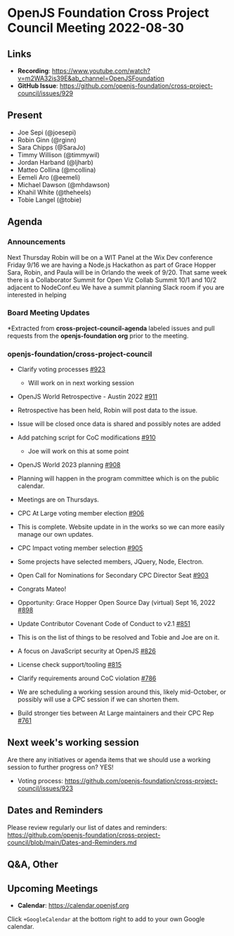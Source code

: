 # OpenJS Foundation Cross Project Council Meeting 2022-08-30

## Links

* **Recording**: https://www.youtube.com/watch?v=m2WA32is39E&ab_channel=OpenJSFoundation
* **GitHub Issue**: https://github.com/openjs-foundation/cross-project-council/issues/929

## Present

* Joe Sepi (@joesepi)
* Robin Ginn (@rginn)
* Sara Chipps (@SaraJo)
* Timmy Willison (@timmywil)
* Jordan Harband (@ljharb)
* Matteo Collina (@mcollina)
* Eemeli Aro (@eemeli)
* Michael Dawson (@mhdawson)
* Khahil White (@theheels)
* Tobie Langel (@tobie)

## Agenda

### Announcements
Next Thursday Robin will be on a WIT Panel at the Wix Dev conference
Friday 9/16 we are having a Node.js Hackathon as part of Grace Hopper
Sara, Robin, and Paula will be in Orlando the week of 9/20. 
That same week there is a Collaborator Summit for Open Viz
Collab Summit 10/1 and 10/2 adjacent to NodeConf.eu
We have a summit planning Slack room if you are interested in helping

### Board Meeting Updates

*Extracted from **cross-project-council-agenda** labeled issues and pull requests from the **openjs-foundation org** prior to the meeting.

### openjs-foundation/cross-project-council

* Clarify voting processes [#923](https://github.com/openjs-foundation/cross-project-council/issues/923)
  * Will work on in next working session

* OpenJS World Retrospective - Austin 2022 
[#911](https://github.com/openjs-foundation/cross-project-council/issues/911)
* Retrospective has been held, Robin will post data to the issue. 
* Issue will be closed once data is shared and possibly notes are added

* Add patching script for CoC modifications [#910](https://github.com/openjs-foundation/cross-project-council/issues/910)
  * Joe will work on this at some point

* OpenJS World 2023 planning [#908](https://github.com/openjs-foundation/cross-project-council/issues/908)
* Planning will happen in the program committee which is on the public calendar. 
* Meetings are on Thursdays. 

* CPC At Large voting member election [#906](https://github.com/openjs-foundation/cross-project-council/issues/906)
* This is complete. Website update in in the works so we can more easily manage our own updates. 

* CPC Impact voting member selection [#905](https://github.com/openjs-foundation/cross-project-council/issues/905)
* Some projects have selected members, JQuery, Node, Electron. 

* Open Call for Nominations for Secondary CPC Director Seat [#903](https://github.com/openjs-foundation/cross-project-council/issues/903)
* Congrats Mateo! 

* Opportunity: Grace Hopper Open Source Day (virtual) Sept 16, 2022 [#898](https://github.com/openjs-foundation/cross-project-council/issues/898)

* Update Contributor Covenant Code of Conduct to v2.1 [#851](https://github.com/openjs-foundation/cross-project-council/pull/851)
* This is on the list of things to be resolved and Tobie and Joe are on it. 

* A focus on JavaScript security at OpenJS [#826](https://github.com/openjs-foundation/cross-project-council/issues/826)

* License check support/tooling [#815](https://github.com/openjs-foundation/cross-project-council/issues/815)

* Clarify requirements around CoC violation [#786](https://github.com/openjs-foundation/cross-project-council/issues/786)
* We are scheduling a working session around this, likely mid-October, or possibly will use a CPC session if we can shorten them. 

* Build stronger ties between At Large maintainers and their CPC Rep [#761](https://github.com/openjs-foundation/cross-project-council/issues/761)

## Next week's working session

Are there any initiatives or agenda items that we should use a working session to further progress on?
YES!

* Voting process: https://github.com/openjs-foundation/cross-project-council/issues/923

## Dates and Reminders

Please review regularly our list of dates and reminders:
https://github.com/openjs-foundation/cross-project-council/blob/main/Dates-and-Reminders.md

## Q&A, Other

## Upcoming Meetings

* **Calendar**: <https://calendar.openjsf.org>

Click `+GoogleCalendar` at the bottom right to add to your own Google calendar.

